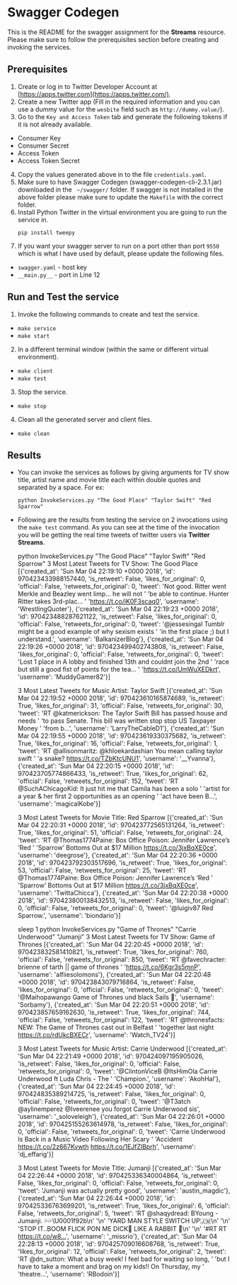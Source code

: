 # Swagger Codegen

This is the README for the swagger assignment for the **Streams** resource. Please make sure to follow the prerequisites section before creating and invoking the services. 

## Prerequisites

1. Create or log in to Twitter Developer Account at [https://apps.twitter.com](https://apps.twitter.com/). 
2. Create a new Twitter app (Fill in the required information and you can use a dummy value for the ```wesbite``` field such as ```http://dummy.value/```).
3. Go to the ```Key and Access Token``` tab and generate the following tokens if it is not already available.
 - Consumer Key
 - Consumer Secret
 - Access Token
 - Access Token Secret
4. Copy the values generated above in to the file ```credentials.yaml```.
5. Make sure to have Swagger Codegen (swagger-codegen-cli-2.3.1.jar) downloaded in the ``` ~/swagger/``` folder. If swagger is not installed in the above folder please make sure to update the ```Makefile``` with the correct folder.
6. Install Python Twitter in the virtual environment you are going to run the service in.
	```
    pip install tweepy
	```
7. If you want your swagger server to run on a port other than port ```9550``` which is what I have used by default, please update the following files.
- ```swagger.yaml``` - host key
- ```__main.py__``` - port in Line 12


## Run and Test the service

1. Invoke the following commands to create and test the service.
 - ```make service```
 - ```make start```
2. In a different terminal window (within the same or different virtual environment).
- ```make client```
- ```make test```
3. Stop the service.
- ```make stop```
4. Clean all the generated server and client files.
- ```make clean```

## Results

- You can invoke the services as follows by giving arguments for TV show title, artist name and movie title each within double quotes and separated by a space. For ex:

    ```python InvokeServices.py "The Good Place" "Taylor Swift" "Red Sparrow"```

- Following are the results from testing the service on 2 invocations using the ```make test``` command. 
As you can see at the time of the invocation you will be getting the real time tweets of twitter users via **Twitter Streams**.

    python InvokeServices.py "The Good Place" "Taylor Swift" "Red Sparrow"
    3 Most Latest Tweets for TV Show: The Good Place
    [{'created_at': 'Sun Mar 04 22:19:10 +0000 2018',
      'id': 970423433988157440,
      'is_retweet': False,
      'likes_for_original': 0,
      'official': False,
      'retweets_for_original': 0,
      'tweet': 'Not good. Ritter went Merkle and Beazley went limp... he will not '
               'be able to continue. Hunter Ritter takes 3rd-plac… '
               'https://t.co/iK0F3scaq0',
      'username': 'WrestlingQuoter'},
     {'created_at': 'Sun Mar 04 22:19:23 +0000 2018',
      'id': 970423488287621122,
      'is_retweet': False,
      'likes_for_original': 0,
      'official': False,
      'retweets_for_original': 0,
      'tweet': '@jessesingal Tumblr might be a good example of why sexism exists '
               'in the first place ;) but I understand.',
      'username': 'BalkanizerBlog'},
     {'created_at': 'Sun Mar 04 22:19:26 +0000 2018',
      'id': 970423499402743808,
      'is_retweet': False,
      'likes_for_original': 0,
      'official': False,
      'retweets_for_original': 0,
      'tweet': 'Lost 1 place in A lobby and finished 13th and couldnt join the 2nd '
               'race but still a good fist of points for the tea… '
               'https://t.co/UmWuXEDkrt',
      'username': 'MuddyGamer82'}]
    
    3 Most Latest Tweets for Music Artist: Taylor Swift
    [{'created_at': 'Sun Mar 04 22:19:52 +0000 2018',
      'id': 970423610165874689,
      'is_retweet': True,
      'likes_for_original': 31,
      'official': False,
      'retweets_for_original': 30,
      'tweet': 'RT @katmerickson: The Taylor Swift Bill has passed house and needs '
               'to pass Senate. This bill was written stop stop US Taxpayer Money '
               'from b…',
      'username': 'LarryTheCableD1'},
     {'created_at': 'Sun Mar 04 22:19:55 +0000 2018',
      'id': 970423619330375682,
      'is_retweet': True,
      'likes_for_original': 16,
      'official': False,
      'retweets_for_original': 1,
      'tweet': 'RT @allisonmaritz: @khloekardashian You mean calling taylor swift '
               'a snake? https://t.co/TZbKtcUNU1',
      'username': '__Yvanna'},
     {'created_at': 'Sun Mar 04 22:20:15 +0000 2018',
      'id': 970423705774866433,
      'is_retweet': True,
      'likes_for_original': 62,
      'official': False,
      'retweets_for_original': 152,
      'tweet': 'RT @SuchAChicagoKid: It just hit me that Camila has been a solo '
               'artist for a year &amp; her first 2 opportunities as an opening '
               'act have been B…',
      'username': 'magicalKobe'}]
    
    3 Most Latest Tweets for Movie Title: Red Sparrow
    [{'created_at': 'Sun Mar 04 22:20:31 +0000 2018',
      'id': 970423772565131264,
      'is_retweet': True,
      'likes_for_original': 51,
      'official': False,
      'retweets_for_original': 24,
      'tweet': 'RT @Thomas1774Paine: Box Office Poison: Jennifer Lawrence’s ‘Red '
               'Sparrow’ Bottoms Out at $17 Million https://t.co/3jxBqXE0ce',
      'username': 'deegrose'},
     {'created_at': 'Sun Mar 04 22:20:36 +0000 2018',
      'id': 970423792303517696,
      'is_retweet': True,
      'likes_for_original': 53,
      'official': False,
      'retweets_for_original': 25,
      'tweet': 'RT @Thomas1774Paine: Box Office Poison: Jennifer Lawrence’s ‘Red '
               'Sparrow’ Bottoms Out at $17 Million https://t.co/3jxBqXE0ce',
      'username': 'TwittaChicca'},
     {'created_at': 'Sun Mar 04 22:20:38 +0000 2018',
      'id': 970423800138432513,
      'is_retweet': False,
      'likes_for_original': 0,
      'official': False,
      'retweets_for_original': 0,
      'tweet': '@luigiv87 Red Sparrow.',
      'username': 'biondario'}]
    
    sleep 1
    python InvokeServices.py "Game of Thrones" "Carrie Underwood" "Jumanji"
    3 Most Latest Tweets for TV Show: Game of Thrones
    [{'created_at': 'Sun Mar 04 22:20:45 +0000 2018',
      'id': 970423832581410821,
      'is_retweet': True,
      'likes_for_original': 760,
      'official': False,
      'retweets_for_original': 850,
      'tweet': 'RT @favechracter: brienne of tarth || game of thrones '
               'https://t.co/6Kgr3s5mnP',
      'username': 'alfiiesolomons'},
     {'created_at': 'Sun Mar 04 22:20:48 +0000 2018',
      'id': 970423843079716864,
      'is_retweet': False,
      'likes_for_original': 0,
      'official': False,
      'retweets_for_original': 0,
      'tweet': '@Maihopawango Game of Thrones und black Sails 🤔',
      'username': 'Sorbamy'},
     {'created_at': 'Sun Mar 04 22:20:51 +0000 2018',
      'id': 970423857659162630,
      'is_retweet': True,
      'likes_for_original': 744,
      'official': False,
      'retweets_for_original': 122,
      'tweet': 'RT @thronesfacts: NEW: The Game of Thrones cast out in Belfast '
               'together last night https://t.co/rdUkcBXECr',
      'username': 'Watch_TV24'}]
    
    3 Most Latest Tweets for Music Artist: Carrie Underwood
    [{'created_at': 'Sun Mar 04 22:21:49 +0000 2018',
      'id': 970424097195905026,
      'is_retweet': False,
      'likes_for_original': 0,
      'official': False,
      'retweets_for_original': 0,
      'tweet': '@ClintonViceB @ItsHimOla Carrie Underwood ft Luda Chris - The '
               'Champion.',
      'username': 'AkohHal'},
     {'created_at': 'Sun Mar 04 22:24:45 +0000 2018',
      'id': 970424835389214725,
      'is_retweet': False,
      'likes_for_original': 0,
      'official': False,
      'retweets_for_original': 0,
      'tweet': '@T3atch @aylinemperez @Iveerenee you forgot Carrie Underwood sis',
      'username': '_soloveleigh'},
     {'created_at': 'Sun Mar 04 22:26:01 +0000 2018',
      'id': 970425155263614978,
      'is_retweet': False,
      'likes_for_original': 0,
      'official': False,
      'retweets_for_original': 0,
      'tweet': 'Carrie Underwood Is Back in a Music Video Following Her Scary '
               'Accident https://t.co/2z667Kvwth https://t.co/1EJfZlBprh',
      'username': 'dj_effarig'}]
    
    3 Most Latest Tweets for Movie Title: Jumanji
    [{'created_at': 'Sun Mar 04 22:26:44 +0000 2018',
      'id': 970425336340004864,
      'is_retweet': False,
      'likes_for_original': 0,
      'official': False,
      'retweets_for_original': 0,
      'tweet': 'Jumanji was actually pretty good',
      'username': 'austin_magdic'},
     {'created_at': 'Sun Mar 04 22:26:44 +0000 2018',
      'id': 970425336763699201,
      'is_retweet': True,
      'likes_for_original': 6,
      'official': False,
      'retweets_for_original': 5,
      'tweet': 'RT @shaqydread: BYoung - Jumanji. 💦💦\U0001f92b\n'
               '\n'
               'YARD MAN STYLE SWITCH UP🇯🇲\n'
               '\n'
               'STOP IT..BOOM FLICK PON ME DICK🍆 LIKE A RABBIT 🐇\n'
               '\n'
               '#RT RT https://t.co/w8…',
      'username': '_missrio'},
     {'created_at': 'Sun Mar 04 22:28:13 +0000 2018',
      'id': 970425709016608768,
      'is_retweet': True,
      'likes_for_original': 12,
      'official': False,
      'retweets_for_original': 2,
      'tweet': 'RT @dn_sutton: What a busy week! I feel bad for waiting so long, '
               'but I have to take a moment and brag on my kids!! On Thursday, my '
               'theatre…',
      'username': 'RBodoin'}]
